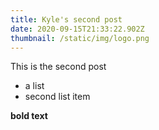 ```yaml
---
title: Kyle's second post
date: 2020-09-15T21:33:22.902Z
thumbnail: /static/img/logo.png
---
```

This is the second post

- a list
- second list item

**bold text**